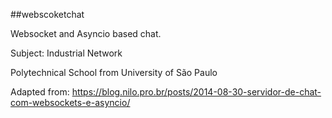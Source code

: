 ##webscoketchat

Websocket and Asyncio based chat.

Subject: Industrial Network

Polytechnical School from University of São Paulo

Adapted from: https://blog.nilo.pro.br/posts/2014-08-30-servidor-de-chat-com-websockets-e-asyncio/

